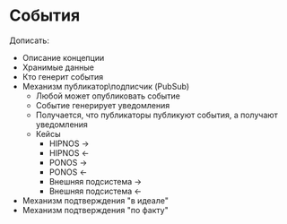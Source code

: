 # События

Дописать:
* Описание концепции
* Хранимые данные
* Кто генерит события
* Механизм публикатор\подписчик (PubSub)
  * Любой может опубликовать событие
  * Событие генерирует уведомления
  * Получается, что публикаторы публикуют события, а получают уведомления
  * Кейсы
    * HIPNOS -> 
    * HIPNOS <- 
    * PONOS ->
    * PONOS <-
    * Внешняя подсистема -> 
    * Внешняя подсистема <- 
* Механизм подтверждения "в идеале"
* Механизм подтверждения "по факту"
